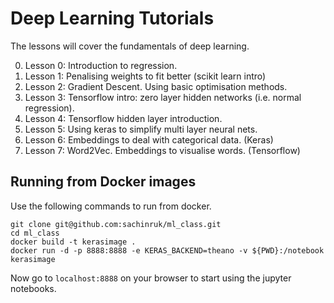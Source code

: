 # Deep Learning Tutorials

The lessons will cover the fundamentals of deep learning.

0. Lesson 0: Introduction to regression.
1. Lesson 1: Penalising weights to fit better (scikit learn intro)
2. Lesson 2: Gradient Descent. Using basic optimisation methods.
3. Lesson 3: Tensorflow intro: zero layer hidden networks (i.e. normal regression).
4. Lesson 4: Tensorflow hidden layer introduction.
5. Lesson 5: Using keras to simplify multi layer neural nets.
6. Lesson 6: Embeddings to deal with categorical data. (Keras)
7. Lesson 7: Word2Vec. Embeddings to visualise words. (Tensorflow)

## Running from Docker images

Use the following commands to run from docker.
```
git clone git@github.com:sachinruk/ml_class.git
cd ml_class
docker build -t kerasimage .
docker run -d -p 8888:8888 -e KERAS_BACKEND=theano -v ${PWD}:/notebook kerasimage
```
Now go to `localhost:8888` on your browser to start using the jupyter notebooks.
